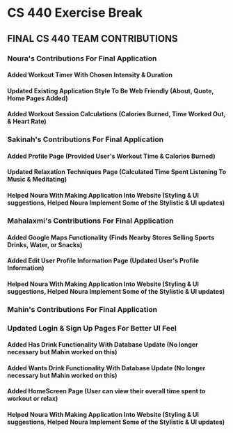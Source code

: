 # CS 440 Exercise Break

## FINAL CS 440 TEAM CONTRIBUTIONS

### Noura's Contributions For Final Application

#### Added Workout Timer With Chosen Intensity & Duration

#### Updated Existing Application Style To Be Web Friendly (About, Quote, Home Pages Added)

#### Added Workout Session Calculations (Calories Burned, Time Worked Out, & Heart Rate)

### Sakinah's Contributions For Final Application

#### Added Profile Page (Provided User's Workout Time & Calories Burned)

#### Updated Relaxation Techniques Page (Calculated Time Spent Listening To Music & Meditating)

#### Helped Noura With Making Application Into Website (Styling & UI suggestions, Helped Noura Implement Some of the Stylistic & UI updates)

### Mahalaxmi's Contributions For Final Application

#### Added Google Maps Functionality (Finds Nearby Stores Selling Sports Drinks, Water, or Snacks)

#### Added Edit User Profile Information Page (Updated User's Profile Information)

#### Helped Noura With Making Application Into Website (Styling & UI suggestions, Helped Noura Implement Some of the Stylistic & UI updates)

### Mahin's Contributions For Final Application

### Updated Login & Sign Up Pages For Better UI Feel

#### Added Has Drink Functionality With Database Update (No longer necessary but Mahin worked on this)

#### Added Wants Drink Functionality With Database Update (No longer necessary but Mahin worked on this)

#### Added HomeScreen Page (User can view their overall time spent to workout or relax)

#### Helped Noura With Making Application Into Website (Styling & UI suggestions, Helped Noura Implement Some of the Stylistic & UI updates)
